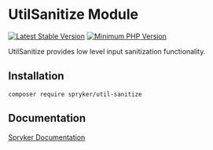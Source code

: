 # UtilSanitize Module
[![Latest Stable Version](https://poser.pugx.org/spryker/util-sanitize/v/stable.svg)](https://packagist.org/packages/spryker/util-sanitize)
[![Minimum PHP Version](https://img.shields.io/badge/php-%3E%3D%208.1-8892BF.svg)](https://php.net/)

UtilSanitize provides low level input sanitization functionality.

## Installation

```
composer require spryker/util-sanitize
```

## Documentation

[Spryker Documentation](https://docs.spryker.com)
